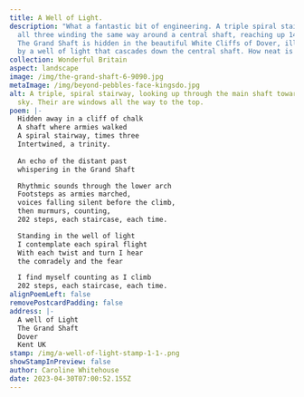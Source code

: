 ```yaml
---
title: A Well of Light.
description: "What a fantastic bit of engineering. A triple spiral staircase,
  all three winding the same way around a central shaft, reaching up 140 feet.
  The Grand Shaft is hidden in the beautiful White Cliffs of Dover, illuminated
  by a well of light that cascades down the central shaft. How neat is that? "
collection: Wonderful Britain
aspect: landscape
image: /img/the-grand-shaft-6-9090.jpg
metaImage: /img/beyond-pebbles-face-kingsdo.jpg
alt: A triple, spiral stairway, looking up through the main shaft towards the
  sky. Their are windows all the way to the top.
poem: |-
  Hidden away in a cliff of chalk
  A shaft where armies walked
  A spiral stairway, times three
  Intertwined, a trinity.
   
  An echo of the distant past
  whispering in the Grand Shaft

  Rhythmic sounds through the lower arch 
  Footsteps as armies marched, 
  voices falling silent before the climb, 
  then murmurs, counting, 
  202 steps, each staircase, each time.

  Standing in the well of light 
  I contemplate each spiral flight
  With each twist and turn I hear 
  the comradely and the fear

  I find myself counting as I climb
  202 steps, each staircase, each time.
alignPoemLeft: false
removePostcardPadding: false
address: |-
  A well of Light
  The Grand Shaft
  Dover
  Kent UK
stamp: /img/a-well-of-light-stamp-1-1-.png
showStampInPreview: false
author: Caroline Whitehouse
date: 2023-04-30T07:00:52.155Z
---
```

